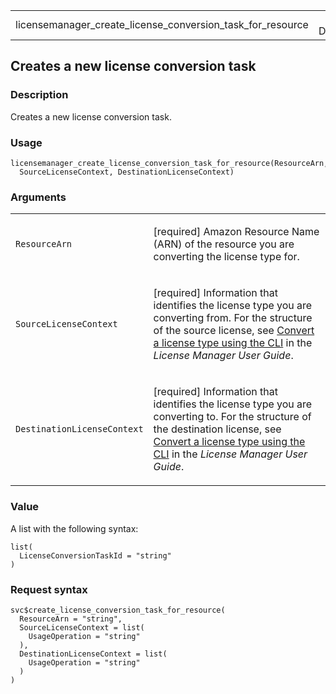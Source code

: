 <table style="width: 100%;">
<tbody>
<tr class="odd">
<td>licensemanager_create_license_conversion_task_for_resource</td>
<td style="text-align: right;">R Documentation</td>
</tr>
</tbody>
</table>

## Creates a new license conversion task

### Description

Creates a new license conversion task.

### Usage

    licensemanager_create_license_conversion_task_for_resource(ResourceArn,
      SourceLicenseContext, DestinationLicenseContext)

### Arguments

<table>
<colgroup>
<col style="width: 35%" />
<col style="width: 65%" />
</colgroup>
<tbody>
<tr class="odd">
<td><code
id="licensemanager_create_license_conversion_task_for_resource_:_ResourceArn">ResourceArn</code></td>
<td><p>[required] Amazon Resource Name (ARN) of the resource you are
converting the license type for.</p></td>
</tr>
<tr class="even">
<td><code
id="licensemanager_create_license_conversion_task_for_resource_:_SourceLicenseContext">SourceLicenseContext</code></td>
<td><p>[required] Information that identifies the license type you are
converting from. For the structure of the source license, see <a
href="https://docs.aws.amazon.com/license-manager/latest/userguide/conversion-procedures.html#conversion-cli">Convert
a license type using the CLI</a> in the <em>License Manager User
Guide</em>.</p></td>
</tr>
<tr class="odd">
<td><code
id="licensemanager_create_license_conversion_task_for_resource_:_DestinationLicenseContext">DestinationLicenseContext</code></td>
<td><p>[required] Information that identifies the license type you are
converting to. For the structure of the destination license, see <a
href="https://docs.aws.amazon.com/license-manager/latest/userguide/conversion-procedures.html#conversion-cli">Convert
a license type using the CLI</a> in the <em>License Manager User
Guide</em>.</p></td>
</tr>
</tbody>
</table>

### Value

A list with the following syntax:

    list(
      LicenseConversionTaskId = "string"
    )

### Request syntax

    svc$create_license_conversion_task_for_resource(
      ResourceArn = "string",
      SourceLicenseContext = list(
        UsageOperation = "string"
      ),
      DestinationLicenseContext = list(
        UsageOperation = "string"
      )
    )
